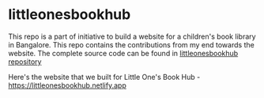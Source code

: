 # littleonesbookhub

This repo is a part of initiative to build a website for a children's book library in Bangalore. This repo contains the contributions from my end towards the website. The complete source code can be found in [littleonesbookhub repository](https://github.com/littleonesbookhub/littleonesbookhub)

Here's the website that we built for Little One's Book Hub - https://littleonesbookhub.netlify.app


